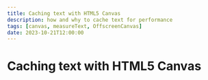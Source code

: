 ```yaml
---
title: Caching text with HTML5 Canvas
description: how and why to cache text for performance
tags: [canvas, measureText, OffscreenCanvas]
date: 2023-10-21T12:00:00
---
```


# Caching text with HTML5 Canvas
